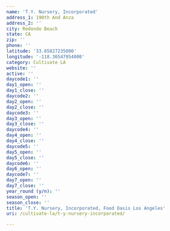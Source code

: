 ```yaml
---
name: 'T.Y. Nursery, Incorporated'
address_1: 190th And Anza
address_2: ''
city: Redondo Beach
state: CA
zip: ''
phone: ''
latitude: '33.85827235000'
longitude: '-118.36547954000'
category: Cultivate LA
website: ''
active: ''
daycode1: ''
day1_open: ''
day1_close: ''
daycode2: ''
day2_open: ''
day2_close: ''
daycode3: ''
day3_open: ''
day3_close: ''
daycode4: ''
day4_open: ''
day4_close: ''
daycode5: ''
day5_open: ''
day5_close: ''
daycode6: ''
day6_open: ''
daycode7: ''
day7_open: ''
day7_close: ''
year_round (y/n): ''
season_open: ''
season_close: ''
title: 'T.Y. Nursery, Incorporated, Food Oasis Los Angeles'
uri: /cultivate-la/t-y-nursery-incorporated/

---
```


